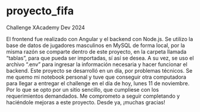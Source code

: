 # proyecto_fifa
Challenge XAcademy Dev 2024

El frontend fue realizado con Angular y el backend con Node.js. 
Se utilizo la base de datos de jugadores masculinos en MySQL de forma local, por la misma razón se comparte dentro de este proyecto, en la carpeta llamada “tablas”, para que pueda ser importadas, sí así se desea. A su vez, se uso el archivo “.env” para ingresar la información necesaria y hacer funcionar el backend.
Este proyecto se desarrolló en un día, por problemas técnicos. Se me quemo mi notebook personal y tuve que conseguir otra computadora para llegar a entregar el challenge en el día de hoy, lunes 11 de noviembre. Por lo que se opto por un sitio sencillo, que cumpliese con los requerimientos demandados. 
Me comprometo a seguir completando y haciéndole mejoras a este proyecto.
Desde ya, ¡muchas gracias! 

